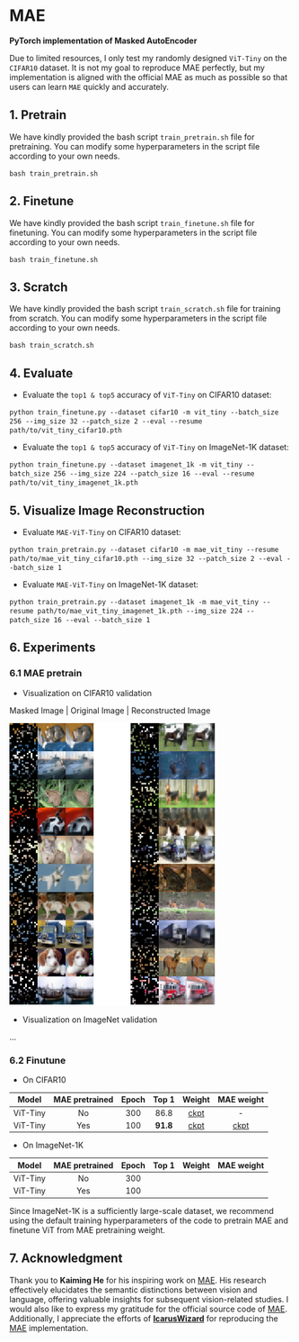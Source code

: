 # MAE
**PyTorch implementation of Masked AutoEncoder**

Due to limited resources, I only test my randomly designed `ViT-Tiny` on the `CIFAR10` dataset. It is not my goal to reproduce MAE perfectly, but my implementation is aligned with the official MAE as much as possible so that users can learn `MAE` quickly and accurately.

## 1. Pretrain
We have kindly provided the bash script `train_pretrain.sh` file for pretraining. You can modify some hyperparameters in the script file according to your own needs.

```Shell
bash train_pretrain.sh
```

## 2. Finetune
We have kindly provided the bash script `train_finetune.sh` file for finetuning. You can modify some hyperparameters in the script file according to your own needs.

```Shell
bash train_finetune.sh
```

## 3. Scratch
We have kindly provided the bash script `train_scratch.sh` file for training from scratch. You can modify some hyperparameters in the script file according to your own needs.

```Shell
bash train_scratch.sh
```

## 4. Evaluate 
- Evaluate the `top1 & top5` accuracy of `ViT-Tiny` on CIFAR10 dataset:
```Shell
python train_finetune.py --dataset cifar10 -m vit_tiny --batch_size 256 --img_size 32 --patch_size 2 --eval --resume path/to/vit_tiny_cifar10.pth
```

- Evaluate the `top1 & top5` accuracy of `ViT-Tiny` on ImageNet-1K dataset:
```Shell
python train_finetune.py --dataset imagenet_1k -m vit_tiny --batch_size 256 --img_size 224 --patch_size 16 --eval --resume path/to/vit_tiny_imagenet_1k.pth
```


## 5. Visualize Image Reconstruction
- Evaluate `MAE-ViT-Tiny` on CIFAR10 dataset:
```Shell
python train_pretrain.py --dataset cifar10 -m mae_vit_tiny --resume path/to/mae_vit_tiny_cifar10.pth --img_size 32 --patch_size 2 --eval --batch_size 1
```

- Evaluate `MAE-ViT-Tiny` on ImageNet-1K dataset:
```Shell
python train_pretrain.py --dataset imagenet_1k -m mae_vit_tiny --resume path/to/mae_vit_tiny_imagenet_1k.pth --img_size 224 --patch_size 16 --eval --batch_size 1
```


## 6. Experiments
### 6.1 MAE pretrain
- Visualization on CIFAR10 validation

Masked Image | Original Image | Reconstructed Image

![image](./img_files/visualize_cifar10_mae_vit_nano.png)

- Visualization on ImageNet validation

...


### 6.2 Finutune
- On CIFAR10

|  Model   |  MAE pretrained  | Epoch | Top 1     | Weight |  MAE weight  |
|  :---:   |       :---:      | :---: | :---:     | :---:  |    :---:     |
| ViT-Tiny |        No        | 300   | 86.8      | [ckpt](https://github.com/yjh0410/MAE/releases/download/checkpoints/vit-tiny-scratch-299-Acc1-86.79.pth) | - |
| ViT-Tiny |        Yes       | 100   | **91.8**  | [ckpt](https://github.com/yjh0410/MAE/releases/download/checkpoints/vit-tiny-finetune-99-Acc1-91.78.pth) | [ckpt](https://github.com/yjh0410/MAE/releases/download/checkpoints/vit-tiny-pretrained-799.pth)


- On ImageNet-1K

|  Model   |  MAE pretrained  | Epoch | Top 1 | Weight |  MAE weight  |
|  :---:   |       :---:      | :---: | :---: | :---:  |    :---:     |
| ViT-Tiny |        No        | 300   |       |        | |
| ViT-Tiny |        Yes       | 100   |       |        | |

Since ImageNet-1K is a sufficiently large-scale dataset, we recommend using the default training hyperparameters of the code to pretrain MAE and finetune ViT from MAE pretraining weight. 


## 7. Acknowledgment
Thank you to **Kaiming He** for his inspiring work on [MAE](http://openaccess.thecvf.com/content/CVPR2022/papers/He_Masked_Autoencoders_Are_Scalable_Vision_Learners_CVPR_2022_paper.pdf). His research effectively elucidates the semantic distinctions between vision and language, offering valuable insights for subsequent vision-related studies. I would also like to express my gratitude for the official source code of [MAE](https://github.com/facebookresearch/mae). Additionally, I appreciate the efforts of [**IcarusWizard**](https://github.com/IcarusWizard) for reproducing the [MAE](https://github.com/IcarusWizard/MAE) implementation.
